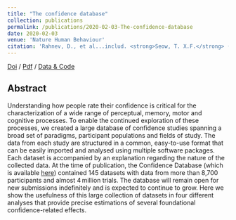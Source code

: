 ```yaml
---
title: "The confidence database"
collection: publications
permalink: /publications/2020-02-03-The-confidence-database
date: 2020-02-03
venue: 'Nature Human Behaviour'
citation: 'Rahnev, D., et al...includ. <strong>Seow, T. X.F.</strong> (2020). The confidence database. <i>Nature Human Behaviour</i>, <strong>4</strong>, 317–325.'
---
```


[Doi](https://doi.org/10.1038/s41562-019-0813-1) / [Pdf](http://seowxft.github.io/files/2020-02-03-The-confidence-database.pdf) / [Data & Code](https://osf.io/s46pr/)

## Abstract
Understanding how people rate their confidence is critical for the characterization of a wide range of perceptual, memory, motor and cognitive processes. To enable the continued exploration of these processes, we created a large database of confidence studies spanning a broad set of paradigms, participant populations and fields of study. The data from each study are structured in a common, easy-to-use format that can be easily imported and analysed using multiple software packages. Each dataset is accompanied by an explanation regarding the nature of the collected data. At the time of publication, the Confidence Database (which is available [here](https://osf.io/s46pr/)) contained 145 datasets with data from more than 8,700 participants and almost 4 million trials. The database will remain open for new submissions indefinitely and is expected to continue to grow. Here we show the usefulness of this large collection of datasets in four different analyses that provide precise estimations of several foundational confidence-related effects.
